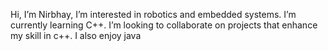 Hi, I’m Nirbhay,
I’m interested in robotics and embedded systems.
I’m currently learning C++.
I’m looking to collaborate on projects that enhance my skill in c++.
I also enjoy java
<!---
R2D2-STACK/R2D2-STACK is a ✨ special ✨ repository because its `README.md` (this file) appears on your GitHub profile.
You can click the Preview link to take a look at your changes.
--->
